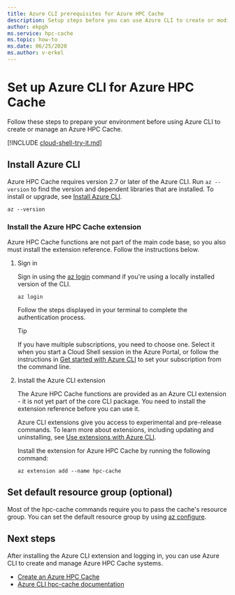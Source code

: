 ```yaml
---
title: Azure CLI prerequisites for Azure HPC Cache
description: Setup steps before you can use Azure CLI to create or modify an Azure HPC Cache
author: ekpgh
ms.service: hpc-cache
ms.topic: how-to
ms.date: 06/25/2020
ms.author: v-erkel
---
```


# Set up Azure CLI for Azure HPC Cache

Follow these steps to prepare your environment before using Azure CLI to create or manage an Azure HPC Cache.

[!INCLUDE [cloud-shell-try-it.md](../../includes/cloud-shell-try-it.md)]

## Install Azure CLI

Azure HPC Cache requires version 2.7 or later of the Azure CLI. Run `az --version` to find the version and dependent libraries that are installed. To install or upgrade, see [Install Azure CLI](/cli/azure/install-azure-cli).

```azurecli-interactive
az --version
```

### Install the Azure HPC Cache extension

Azure HPC Cache functions are not part of the main code base, so you also must install the extension reference. Follow the instructions below.

1. Sign in

   Sign in using the [az login](/cli/azure/reference-index#az-login) command if you're using a locally installed version of the CLI.

    ```azurecli-interactive
    az login
    ```

    Follow the steps displayed in your terminal to complete the authentication process.

   > [!TIP]
   > If you have multiple subscriptions, you need to choose one. Select it when you start a Cloud Shell session in the Azure Portal, or follow the instructions in [Get started with Azure CLI](/cli/azure/get-started-with-azure-cli#sign-in) to set your subscription from the command line.

2. Install the Azure CLI extension

   The Azure HPC Cache functions are provided as an Azure CLI extension - it is not yet part of the core CLI package. You need to install the extension reference before you can use it.

   Azure CLI extensions give you access to experimental and pre-release commands. To learn more about extensions, including updating and uninstalling, see [Use extensions with Azure CLI](/cli/azure/azure-cli-extensions-overview).

   Install the extension for Azure HPC Cache by running the following command:

    ```azurecli-interactive
    az extension add --name hpc-cache
   ```

## Set default resource group (optional)

Most of the hpc-cache commands require you to pass the cache's resource group. You can set the default resource group by using [az configure](/cli/azure/reference-index#az-configure).

## Next steps

After installing the Azure CLI extension and logging in, you can use Azure CLI to create and manage Azure HPC Cache systems.

* [Create an Azure HPC Cache](hpc-cache-create.md)
* [Azure CLI hpc-cache documentation](/cli/azure/ext/hpc-cache/hpc-cache)
